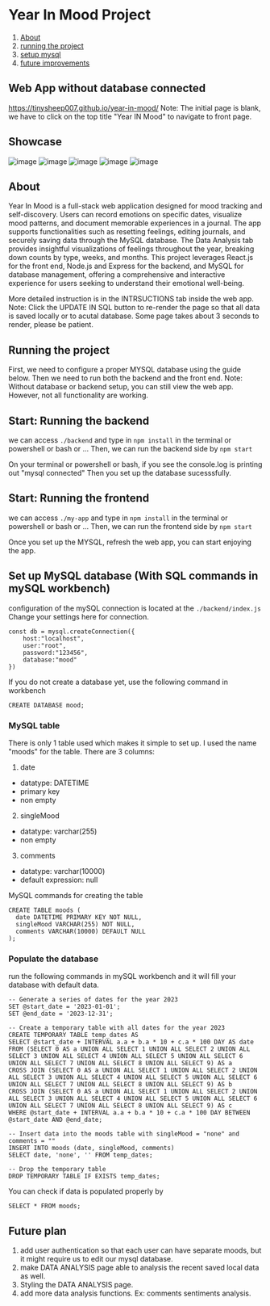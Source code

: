 # Year In Mood Project
1. [About](#about)
2. [running the project](#running-the-project)
3. [setup mysql](#mysql-table)
4. [future improvements](#future-plan)

## Web App without database connected
https://tinysheep007.github.io/year-in-mood/
Note: The initial page is blank, we have to click on the top title "Year IN Mood" to navigate to front page.

## Showcase
![image](https://github.com/tinysheep007/year-in-mood/assets/58338071/e3c4dfbe-75bf-4ebc-9e7e-32f3dac925af)
![image](https://github.com/tinysheep007/year-in-mood/assets/58338071/ad55dd9d-451a-42e9-80c4-2510ecb15439)
![image](https://github.com/tinysheep007/year-in-mood/assets/58338071/24b74fc0-dfb9-459b-a1a3-d0b50ef864b3)
![image](https://github.com/tinysheep007/year-in-mood/assets/58338071/e86aad25-a9b7-45c2-aed0-22aa0950ceb5)
![image](https://github.com/tinysheep007/year-in-mood/assets/58338071/e4c55047-5510-4048-abfb-1185e3c60e3c)

## About
Year In Mood is a full-stack web application designed for mood tracking and self-discovery. Users can record emotions on specific dates, visualize mood patterns, and document memorable experiences in a journal. The app supports functionalities such as resetting feelings, editing journals, and securely saving data through the MySQL database. The Data Analysis tab provides insightful visualizations of feelings throughout the year, breaking down counts by type, weeks, and months. This project leverages React.js for the front end, Node.js and Express for the backend, and MySQL for database management, offering a comprehensive and interactive experience for users seeking to understand their emotional well-being.

More detailed instruction is in the INTRSUCTIONS tab inside the web app. Note: Click the UPDATE IN SQL button to re-render the page so that all data is saved locally or to acutal database. 
Some page takes about 3 seconds to render, please be patient. 

## Running the project
First, we need to configure a proper MYSQL database using the guide below.
Then we need to run both the backend and the front end.
Note: Without database or backend setup, you can still view the web app. However, not all functionality are working.

## Start: Running the backend 
we can access ```./backend``` and type in ```npm install``` in the terminal or powershell or bash or ...
Then, we can run the backend side by ```npm start```

On your terminal or powershell or bash, if you see the console.log is printing out "mysql connected"
Then you set up the database sucesssfully.

## Start: Running the frontend
we can access ```./my-app``` and type in ```npm install``` in the terminal or powershell or bash or ...
Then, we can run the frontend side by ```npm start```

Once you set up the MYSQL, refresh the web app, you can start enjoying the app.

## Set up MySQL database (With SQL commands in mySQL workbench)
configuration of the mySQL connection is located at the ```./backend/index.js```
Change your settings here for connection.
```
const db = mysql.createConnection({
    host:"localhost",
    user:"root",
    password:"123456",
    database:"mood"
})
```
If you do not create a database yet, use the following command in workbench
```
CREATE DATABASE mood;
```

### MySQL table
There is only 1 table used which makes it simple to set up.
I used the name "moods" for the table.
There are 3 columns: 
1. date
  - datatype: DATETIME
  - primary key
  - non empty 
2. singleMood
  - datatype: varchar(255)
  - non empty
3. comments
  - datatype: varchar(10000)
  - default expression: null

MySQL commands for creating the table
```
CREATE TABLE moods (
  date DATETIME PRIMARY KEY NOT NULL,
  singleMood VARCHAR(255) NOT NULL,
  comments VARCHAR(10000) DEFAULT NULL
);
```


### Populate the database
run the following commands in mySQL workbench and it will fill your database with default data.
```
-- Generate a series of dates for the year 2023
SET @start_date = '2023-01-01';
SET @end_date = '2023-12-31';

-- Create a temporary table with all dates for the year 2023
CREATE TEMPORARY TABLE temp_dates AS
SELECT @start_date + INTERVAL a.a + b.a * 10 + c.a * 100 DAY AS date
FROM (SELECT 0 AS a UNION ALL SELECT 1 UNION ALL SELECT 2 UNION ALL SELECT 3 UNION ALL SELECT 4 UNION ALL SELECT 5 UNION ALL SELECT 6 UNION ALL SELECT 7 UNION ALL SELECT 8 UNION ALL SELECT 9) AS a
CROSS JOIN (SELECT 0 AS a UNION ALL SELECT 1 UNION ALL SELECT 2 UNION ALL SELECT 3 UNION ALL SELECT 4 UNION ALL SELECT 5 UNION ALL SELECT 6 UNION ALL SELECT 7 UNION ALL SELECT 8 UNION ALL SELECT 9) AS b
CROSS JOIN (SELECT 0 AS a UNION ALL SELECT 1 UNION ALL SELECT 2 UNION ALL SELECT 3 UNION ALL SELECT 4 UNION ALL SELECT 5 UNION ALL SELECT 6 UNION ALL SELECT 7 UNION ALL SELECT 8 UNION ALL SELECT 9) AS c
WHERE @start_date + INTERVAL a.a + b.a * 10 + c.a * 100 DAY BETWEEN @start_date AND @end_date;

-- Insert data into the moods table with singleMood = "none" and comments = ""
INSERT INTO moods (date, singleMood, comments)
SELECT date, 'none', '' FROM temp_dates;

-- Drop the temporary table
DROP TEMPORARY TABLE IF EXISTS temp_dates;
```

You can check if data is populated properly by 
```
SELECT * FROM moods;
```

## Future plan
1. add user authentication so that each user can have separate moods, but it might require us to edit our mysql database.
2. make DATA ANALYSIS page able to analysis the recent saved local data as well.
3. Styling the DATA ANALYSIS page.
4. add more data analysis functions. Ex: comments sentiments analysis.
